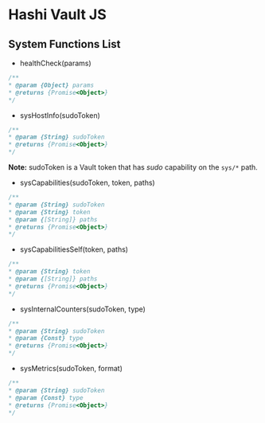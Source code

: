 # Hashi Vault JS

## System Functions List

* healthCheck(params)

```javascript
/**
* @param {Object} params
* @returns {Promise<Object>}
*/
```

* sysHostInfo(sudoToken)

```javascript
/**
* @param {String} sudoToken
* @returns {Promise<Object>}
*/
```

**Note:** sudoToken is a Vault token that has _sudo_ capability on the `sys/*` path.


* sysCapabilities(sudoToken, token, paths)

```javascript
/**
* @param {String} sudoToken
* @param {String} token
* @param {[String]} paths
* @returns {Promise<Object>}
*/
```

* sysCapabilitiesSelf(token, paths)

```javascript
/**
* @param {String} token
* @param {[String]} paths
* @returns {Promise<Object>}
*/
```

* sysInternalCounters(sudoToken, type)

```javascript
/**
* @param {String} sudoToken
* @param {Const} type
* @returns {Promise<Object>}
*/
```

* sysMetrics(sudoToken, format)

```javascript
/**
* @param {String} sudoToken
* @param {Const} type
* @returns {Promise<Object>}
*/
```
